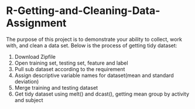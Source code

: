 # R-Getting-and-Cleaning-Data-Assignment
The purpose of this project is to demonstrate your ability to collect, work with, and clean a data set. 
Below is the process of getting tidy dataset:
1) Download Zipfile
2) Open training set, testing set, feature and label
3) Pull sub dataset according to the requirement
4) Assign descriptive variable names for dataset(mean and standard deviation)
5) Merge training and testing dataset
6) Get tidy dataset using melt() and dcast(), getting mean group by activity and subject



